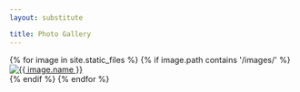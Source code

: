 ```yaml
---
layout: substitute

title: Photo Gallery
---
```


<div class="gallery">
{% for image in site.static_files %}
  {% if image.path contains '/images/' %}
    <div class="gallery-item">
      <a href="{{ image.path | relative_url }}" data-lightbox="gallery" data-title="{{ image.name }}">
        <img src="{{ image.path | relative_url }}" alt="{{ image.name }}">
      </a>
    </div>
  {% endif %}
{% endfor %}
</div>
